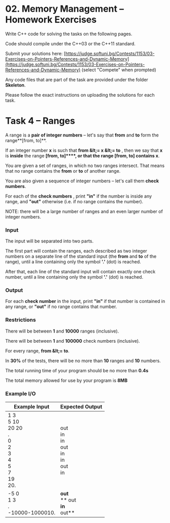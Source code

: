# 02. Memory Management – Homework Exercises

Write C++ code for solving the tasks on the following pages.

Code should compile under the C++03 or the C++11 standard.

Submit your solutions here: [https://judge.softuni.bg/Contests/1153/03-Exercises-on-Pointers-References-and-Dynamic-Memory](https://judge.softuni.bg/Contests/1153/03-Exercises-on-Pointers-References-and-Dynamic-Memory) (select &quot;Compete&quot; when prompted)

Any code files that are part of the task are provided under the folder **Skeleton**.

Please follow the exact instructions on uploading the solutions for each task.

# Task 4 – Ranges

A range is a **pair of integer numbers** – let&#39;s say that **from** and **to** form the range**[from, to]**.

If an integer number **x** is such that **from \&lt;= x \&lt;= to** , then we say that **x** is **inside** the range **[from, to]****, **or that the range** [from, to] **contains** x**.

You are given a set of ranges, in which no two ranges intersect. That means that no range contains the **from** or **to** of another range.

You are also given a sequence of integer numbers – let&#39;s call them **check numbers**.

For each of the **check numbers** , print **&quot;in&quot;** if the number is inside any range, and **&quot;out&quot;** otherwise (i.e. if no range contains the number).

NOTE: there will be a large number of ranges and an even larger number of integer numbers.

### Input

The input will be separated into two parts.

The first part will contain the ranges, each described as two integer numbers on a separate line of the standard input (the **from** and **to** of the range), until a line containing only the symbol **&#39;.&#39;** (dot) is reached.

After that, each line of the standard input will contain exactly one check number, until a line containing only the symbol **&#39;.&#39;** (dot) is reached.

### Output

For each **check number** in the input, print **&quot;in&quot;** if that number is contained in any range, or **&quot;out&quot;** if no range contains that number.

### Restrictions

There will be between **1** and **10000** ranges (inclusive).

There will be between **1** and **100000** check numbers (inclusive).

For every range, **from \&lt;= to**.

In **30%** of the tests, there will be no more than **10** ranges and **10** numbers.

The total running time of your program should be no more than **0.4s**

The total memory allowed for use by your program is **8MB**

### Example I/O

| Example Input | Expected Output |
| --- | --- |
| 1 3<br>5 10<br>20 20<br>.<br>0<br>2<br>3<br>4<br>5<br>7<br>19<br>20. | out<br>in<br>in<br>out<br>in<br>in<br>out<br>in  |
| -5 0<br>1 3<br>.<br>-10000-1000010. | **out**<br>** out **<br>**in**<br>** out**  |
